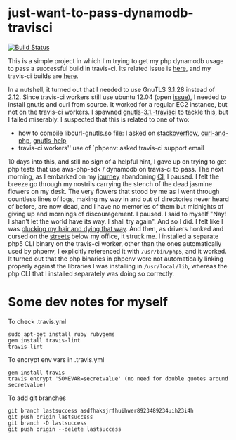 # just-want-to-pass-dynamodb-travisci
[![Build Status](https://secure.travis-ci.org/shadiakiki1986/just-want-to-pass-dynamodb-travisci.png)](http://travis-ci.org/shadiakiki1986/just-want-to-pass-dynamodb-travisci)


This is a simple project in which I'm trying to get my php dynamodb usage to pass a successful build in travis-ci. Its related issue is [here](https://github.com/aws/aws-sdk-php/issues/588#issuecomment-106895327), and my travis-ci builds are [here](https://travis-ci.org/shadiakiki1986/just-want-to-pass-dynamodb-travisci).

In a nutshell, it turned out that I needed to use GnuTLS 3.1.28 instead of 2.12. Since travis-ci workers still use ubuntu 12.04 (open [issue](https://github.com/travis-ci/travis-ci/issues/2046)), I needed to install gnutls and curl from source. It worked for a regular EC2 instance, but not on the travis-ci workers. I spawned [gnutls-3.1.-travisci](https://github.com/shadiakiki1986/gnutls-3.1-travisci) to tackle this, but I failed miserably. I suspected that this is related to one of two:
* how to compile libcurl-gnutls.so file: I asked on [stackoverflow](http://stackoverflow.com/questions/30572479/compiling-gnutls-3-1-28-on-travis-ci), [curl-and-php](http://curl.haxx.se/mail/curlphp-2015-06/0000.html), [gnutls-help](http://lists.gnutls.org/pipermail/gnutls-help/2015-June/003881.html)
* travis-ci workers'' use of `phpenv: asked travis-ci support email

10 days into this, and still no sign of a helpful hint, I gave up on trying to get php tests that use aws-php-sdk / dynamodb on travis-ci to pass. The next morning, as I embarked on my [journey](https://github.com/shadiakiki1986/zboota-server) abandoning [CI](https://en.wikipedia.org/wiki/Continuous_integration), I paused. I felt the breeze go through my nostrils carrying the stench of the dead jasmine flowers on my desk. The very flowers that stood by me as I went through countless lines of logs, making my way in and out of directories never heard of before, are now dead, and I have no memories of them but midnights of giving up and mornings of discouragement. I paused. I said to myself "Nay! I shan't let the world have its way. I shall try again". And so I did. I felt like I was [plucking my hair and dying that way](https://youtu.be/FH7crqRvhhc?t=531). And then, as drivers honked and cursed on the [streets](https://en.wikipedia.org/wiki/Achrafieh) below my office, it struck me. I installed a separate php5 CLI binary on the travis-ci worker, other than the ones automatically used by phpenv, I explicitly referenced it with `/usr/bin/php5`, and it worked. It turned out that the php binaries in phpenv were not automatically linking properly against the libraries I was installing in `/usr/local/lib`, whereas the php CLI that I installed separately was doing so correctly. 

# Some dev notes for myself
To check .travis.yml

    sudo apt-get install ruby rubygems
    gem install travis-lint
    travis-lint

To encrypt env vars in .travis.yml

    gem install travis
    travis encrypt 'SOMEVAR=secretvalue' (no need for double quotes around secretvalue)

To add git branches

    git branch lastsuccess asdfhaksjrfhuihwer8923489234uih23i4h
    git push origin lastsuccess
    git branch -D lastsuccess
    git push origin --delete lastsuccess
